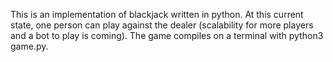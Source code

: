 This is an implementation of blackjack written in python. At this current state, one person can play against the dealer (scalability for more players and a bot to play is coming). The game compiles on a terminal with python3 game.py.
